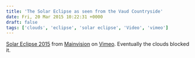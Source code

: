 ```yaml
---
title: 'The Solar Eclipse as seen from the Vaud Countryside'
date: Fri, 20 Mar 2015 10:22:31 +0000
draft: false
tags: ['clouds', 'eclipse', 'solar eclipse', 'Video', 'vimeo']
---
```


[Solar Eclipse 2015](https://vimeo.com/122732009) from [Mainvision](https://vimeo.com/user14581240) on [Vimeo](https://vimeo.com). Eventually the clouds blocked it.